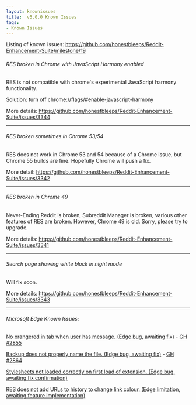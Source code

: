 ```yaml
---
layout: knownissues
title:  v5.0.0 Known Issues
tags:
- Known Issues
---
```


Listing of known issues: https://github.com/honestbleeps/Reddit-Enhancement-Suite/milestone/19

###### RES broken in Chrome with JavaScript Harmony enabled

RES is not compatible with chrome's experimental JavaScript harmony functionality.

Solution: turn off chrome://flags/#enable-javascript-harmony

More details: https://github.com/honestbleeps/Reddit-Enhancement-Suite/issues/3344

----

###### RES broken sometimes in Chrome 53/54

RES does not work in Chrome 53 and 54 because of a Chrome issue, but Chrome 55 builds are fine. Hopefully Chrome will push a fix.

More detail: https://github.com/honestbleeps/Reddit-Enhancement-Suite/issues/3342

----

###### RES broken in Chrome 49

Never-Ending Reddit is broken, Subreddit Manager is broken, various other features of RES are broken. However, Chrome 49 is old. Sorry, please try to upgrade.

More details: https://github.com/honestbleeps/Reddit-Enhancement-Suite/issues/3341

----

###### Search page showing white block in night mode

Will fix soon.

More details: https://github.com/honestbleeps/Reddit-Enhancement-Suite/issues/3343

----

###### Microsoft Edge Known Issues:

[No orangered in tab when user has message. (Edge bug, awaiting fix)](https://developer.microsoft.com/en-us/microsoft-edge/platform/issues/7480412) - [GH #2855](https://github.com/honestbleeps/Reddit-Enhancement-Suite/issues/2855)

[Backup does not properly name the file. (Edge bug, awaiting fix)](https://developer.microsoft.com/en-us/microsoft-edge/platform/issues/7260192) - [GH #2864](https://github.com/honestbleeps/Reddit-Enhancement-Suite/issues/2864)

[Stylesheets not loaded correctly on first load of extension. (Edge bug, awaiting fix confirmation)](https://developer.microsoft.com/en-us/microsoft-edge/platform/issues/7996816)

[RES does not add URLs to history to change link colour. (Edge limitation, awaiting feature implementation)](https://developer.microsoft.com/en-us/microsoft-edge/platform/documentation/extensions/extension-api-roadmap/)
